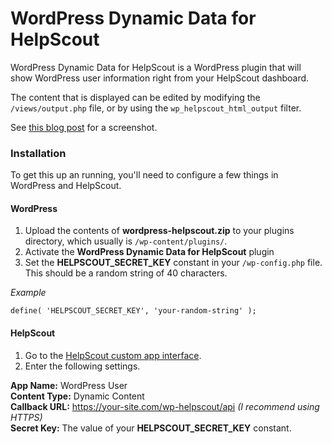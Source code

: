 WordPress Dynamic Data for HelpScout
=============

WordPress Dynamic Data for HelpScout is a WordPress plugin that will show WordPress user information right from your HelpScout dashboard.

The content that is displayed can be edited by modifying the `/views/output.php` file, or by using the `wp_helpscout_html_output` filter.

See [this blog post](https://verygoodplugins.com/fun/wordpress-dynamic-data-for-helpscout/) for a screenshot.


### Installation

To get this up an running, you'll need to configure a few things in WordPress and HelpScout.

#### WordPress

1. Upload the contents of **wordpress-helpscout.zip** to your plugins directory, which usually is `/wp-content/plugins/`.
1. Activate the **WordPress Dynamic Data for HelpScout** plugin
1. Set the **HELPSCOUT_SECRET_KEY** constant in your `/wp-config.php` file. This should be a random string of 40 characters.


_Example_

`
define( 'HELPSCOUT_SECRET_KEY', 'your-random-string' );
`

#### HelpScout

1. Go to the [HelpScout custom app interface](https://secure.helpscout.net/apps/custom/).
1. Enter the following settings.

**App Name:** WordPress User<br />
**Content Type:** Dynamic Content<br />
**Callback URL:** https://your-site.com/wp-helpscout/api _(I recommend using HTTPS)_ <br />
**Secret Key:** The value of your **HELPSCOUT_SECRET_KEY** constant.